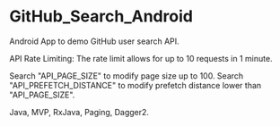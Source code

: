 # GitHub_Search_Android

Android App to demo GitHub user search API.

API Rate Limiting: The rate limit allows for up to 10 requests in 1 minute.

Search "API_PAGE_SIZE" to modify page size up to 100.
Search "API_PREFETCH_DISTANCE" to modify prefetch distance lower than "API_PAGE_SIZE".

Java, MVP, RxJava, Paging, Dagger2.
